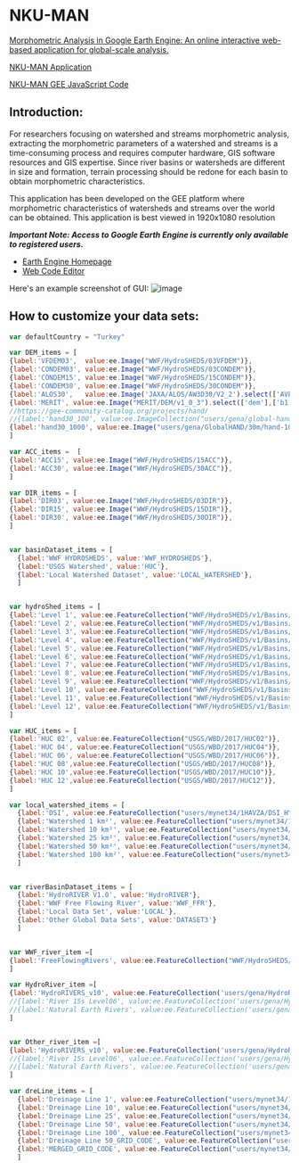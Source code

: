 NKU-MAN
=======================

[Morphometric Analysis in Google Earth Engine: An online interactive web-based application for global-scale analysis.](https://www.sciencedirect.com/science/article/pii/S1364815223000269)

[NKU-MAN Application](https://mynet34.users.earthengine.app/view/nku-man)

[NKU-MAN GEE JavaScript Code](https://github.com/mcarslanoglu/nkuman/blob/main/nku-man_gee_code.js)


## Introduction:

For researchers focusing on watershed and streams morphometric analysis, extracting the morphometric parameters of a watershed and streams is a time-consuming process and requires computer hardware, GIS software resources and GIS expertise. Since river basins or watersheds are different in size and formation, terrain processing should be redone for each basin to obtain morphometric characteristics. 

This application has been developed on the GEE platform where morphometric characteristics of watersheds and streams over the world can be obtained. This application is best viewed in 1920x1080 resolution

_**Important Note: Access to Google Earth Engine is currently only available to
registered users.**_

-   [Earth Engine Homepage](https://earthengine.google.com/)
-   [Web Code Editor](https://code.earthengine.google.com/)

Here's an example screenshot of GUI:
![image](https://user-images.githubusercontent.com/10681552/180725783-841a5834-2425-4ecf-aee0-ab7612eb56b6.png)

## How to customize your data sets:

```javascript
var defaultCountry = "Turkey"

var DEM_items = [
{label:'VFDEM03',  value:ee.Image("WWF/HydroSHEDS/03VFDEM")},
{label:'CONDEM03', value:ee.Image("WWF/HydroSHEDS/03CONDEM")}, 
{label:'CONDEM15', value:ee.Image("WWF/HydroSHEDS/15CONDEM")}, 
{label:'CONDEM30', value:ee.Image("WWF/HydroSHEDS/30CONDEM")},
{label:'ALOS30',   value:ee.Image('JAXA/ALOS/AW3D30/V2_2').select(['AVE_DSM'],['b1'])},
{label:'MERIT', value:ee.Image("MERIT/DEM/v1_0_3").select(['dem'],['b1'])},
//https://gee-community-catalog.org/projects/hand/
//{label:'hand30_100', value:ee.ImageCollection("users/gena/global-hand/hand-100").mosaic().select(['b1'])},
{label:'hand30_1000', value:ee.Image("users/gena/GlobalHAND/30m/hand-1000")},
]

var ACC_items =  [
{label:'ACC15', value:ee.Image("WWF/HydroSHEDS/15ACC")}, 
{label:'ACC30', value:ee.Image("WWF/HydroSHEDS/30ACC")},
]

var DIR_items = [
{label:'DIR03', value:ee.Image("WWF/HydroSHEDS/03DIR")}, 
{label:'DIR15', value:ee.Image("WWF/HydroSHEDS/15DIR")}, 
{label:'DIR30', value:ee.Image("WWF/HydroSHEDS/30DIR")}, 
]


var basinDataset_items = [
  {label:'WWF HYDROSHEDS', value:'WWF_HYDROSHEDS'}, 
  {label:'USGS Watershed', value:'HUC'},
  {label:'Local Watershed Dataset', value:'LOCAL_WATERSHED'}, 
  ]


var hydroShed_items = [
{label:'Level 1', value:ee.FeatureCollection("WWF/HydroSHEDS/v1/Basins/hybas_1")}, 
{label:'Level 2', value:ee.FeatureCollection("WWF/HydroSHEDS/v1/Basins/hybas_2")}, 
{label:'Level 3', value:ee.FeatureCollection("WWF/HydroSHEDS/v1/Basins/hybas_3")}, 
{label:'Level 4', value:ee.FeatureCollection("WWF/HydroSHEDS/v1/Basins/hybas_4")},
{label:'Level 5', value:ee.FeatureCollection("WWF/HydroSHEDS/v1/Basins/hybas_5")},   
{label:'Level 6', value:ee.FeatureCollection("WWF/HydroSHEDS/v1/Basins/hybas_6")}, 
{label:'Level 7', value:ee.FeatureCollection("WWF/HydroSHEDS/v1/Basins/hybas_7")}, 
{label:'Level 8', value:ee.FeatureCollection("WWF/HydroSHEDS/v1/Basins/hybas_8")}, 
{label:'Level 9', value:ee.FeatureCollection("WWF/HydroSHEDS/v1/Basins/hybas_9")},
{label:'Level 10', value:ee.FeatureCollection("WWF/HydroSHEDS/v1/Basins/hybas_10")},   
{label:'Level 11', value:ee.FeatureCollection("WWF/HydroSHEDS/v1/Basins/hybas_11")},   
{label:'Level 12', value:ee.FeatureCollection("WWF/HydroSHEDS/v1/Basins/hybas_12")}
]

var HUC_items = [
{label:'HUC 02', value:ee.FeatureCollection("USGS/WBD/2017/HUC02")}, 
{label:'HUC 04', value:ee.FeatureCollection("USGS/WBD/2017/HUC04")}, 
{label:'HUC 06', value:ee.FeatureCollection("USGS/WBD/2017/HUC06")}, 
{label:'HUC 08',value:ee.FeatureCollection("USGS/WBD/2017/HUC08")}, 
{label:'HUC 10',value:ee.FeatureCollection("USGS/WBD/2017/HUC10")}, 
{label:'HUC 12',value:ee.FeatureCollection("USGS/WBD/2017/HUC12")}, 
]

var local_watershed_items = [
  {label:'DSI', value:ee.FeatureCollection("users/mynet34/1HAVZA/DSI_HYDRO22")}, 
  {label:'Watershed 1 km²', value:ee.FeatureCollection("users/mynet34/1HAVZA/4_CATCHMENT_1")}, 
  {label:'Watershed 10 km²', value:ee.FeatureCollection("users/mynet34/1HAVZA/4_CATCHMENT_10")}, 
  {label:'Watershed 25 km²', value:ee.FeatureCollection("users/mynet34/1HAVZA/4_CATCHMENT_25")}, 
  {label:'Watershed 50 km²', value:ee.FeatureCollection("users/mynet34/1HAVZA/4_CATCHMENT_50")},
  {label:'Watershed 100 km²', value:ee.FeatureCollection("users/mynet34/1HAVZA/4_CATCHMENT_100")},
  ]


var riverBasinDataset_items = [
  {label:'HydroRIVER V1.0', value:'HydroRIVER'}, 
  {label:'WWF Free Flowing River', value:'WWF_FFR'}, 
  {label:'Local Data Set', value:'LOCAL'}, 
  {label:'Other Global Data Sets', value:'DATASET3'}
  ]


var WWF_river_item =[
{label:'FreeFlowingRivers', value:ee.FeatureCollection("WWF/HydroSHEDS/v1/FreeFlowingRivers")}
]

var HydroRiver_item =[
{label:'HydroRIVERS_v10', value:ee.FeatureCollection('users/gena/HydroRIVERS_v10')},
//{label:'River 15s Level06', value:ee.FeatureCollection('users/gena/HydroEngine/riv_15s_lev06')},
//{label:'Natural Earth Rivers', value:ee.FeatureCollection('users/gena/NaturalEarthRivers')},
]


var Other_river_item =[
{label:'HydroRIVERS_v10', value:ee.FeatureCollection('users/gena/HydroRIVERS_v10')},
//{label:'River 15s Level06', value:ee.FeatureCollection('users/gena/HydroEngine/riv_15s_lev06')},
//{label:'Natural Earth Rivers', value:ee.FeatureCollection('users/gena/NaturalEarthRivers')},
]

var dreLine_items = [
  {label:'Dreinage Line 1', value:ee.FeatureCollection("users/mynet34/1HAVZA/2_DRAINAGELINE_1")}, 
  {label:'Dreinage Line 10', value:ee.FeatureCollection("users/mynet34/1HAVZA/2_DRAINAGELINE_10")}, 
  {label:'Dreinage Line 25', value:ee.FeatureCollection("users/mynet34/1HAVZA/2_DRAINAGELINE_25")},
  {label:'Dreinage Line 50', value:ee.FeatureCollection("users/mynet34/1HAVZA/2_DRAINAGELINE_50")}, 
  {label:'Dreinage Line 100', value:ee.FeatureCollection("users/mynet34/1HAVZA/2_DRAINAGELINE_100")},
  {label:'Dreinage Line 50_GRID_CODE', value:ee.FeatureCollection("users/mynet34/1HAVZA/2_DRAINAGELINE_50_GRID_CODE")},
  {label:'MERGED_GRID_CODE', value:ee.FeatureCollection("users/mynet34/1HAVZA/MERGED_GRIDCODE")}  
  ]

```


